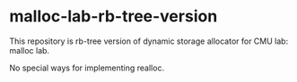 # malloc-lab-rb-tree-version
This repository is rb-tree version of dynamic storage allocator for CMU lab: malloc lab.

No special ways for implementing realloc.

